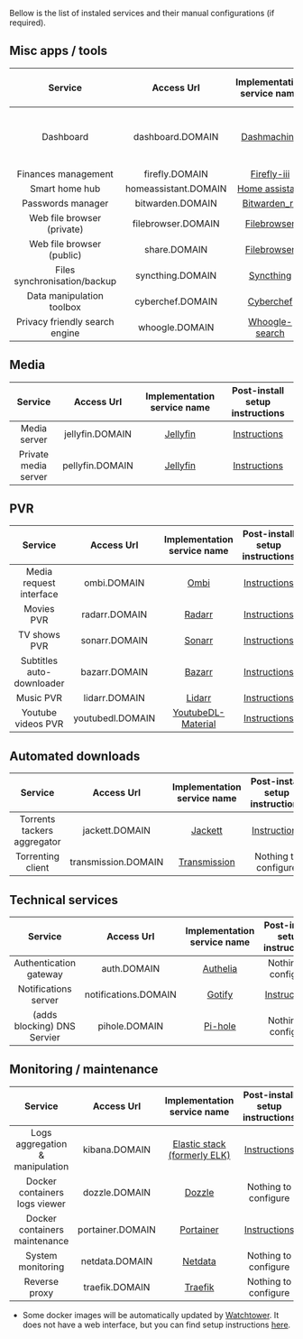 Bellow is the list of instaled services and their manual configurations (if required).


## Misc apps / tools
|             Service             |      Access Url      |                       Implementation service name                      |                        Post-install setup instructions                       |
|:-------------------------------:|:--------------------:|:----------------------------------------------------------------------:|:----------------------------------------------------------------------------:|
|            Dashboard            |   dashboard.DOMAIN   |        [Dashmachine](https://github.com/rmountjoy92/DashMachine)       |         Nothing to configure (embeded credentials are "admin/admin")         |
|       Finances management       |    firefly.DOMAIN    |        [Firefly-iii](https://github.com/firefly-iii/firefly-iii)       |    [Instructions](../components/finances-management/setup-instructions.md)   |
|          Smart home hub         | homeassistant.DOMAIN |        [Home assistant](https://github.com/home-assistant/core)        |        [Instructions](../components/smart-home/setup-instructions.md)        |
|        Passwords manager        |   bitwarden.DOMAIN   |       [Bitwarden_rs](https://github.com/dani-garcia/bitwarden_rs)      |     [Instructions](../components/password-manager/setup-instructions.md)     |
|    Web file browser (private)   |  filebrowser.DOMAIN  |        [Filebrowser](https://github.com/filebrowser/filebrowser)       | [Instructions](../components/file-browser-web/setup-instructions/private.md) |
|    Web file browser (public)    |     share.DOMAIN     |        [Filebrowser](https://github.com/filebrowser/filebrowser)       |  [Instructions](../components/file-browser-web/setup-instructions/public.md) |
|   Files synchronisation/backup  |   syncthing.DOMAIN   |           [Syncthing](https://github.com/syncthing/syncthing)          |                             Nothing to configure                             |
|    Data manipulation toolbox    |   cyberchef.DOMAIN   |             [Cyberchef](https://github.com/gchq/CyberChef)             |                             Nothing to configure                             |
|  Privacy friendly search engine |   whoogle.DOMAIN     |      [Whoogle-search](https://github.com/benbusby/whoogle-search)      |                             Nothing to configure                             |


## Media
|             Service             |      Access Url      |                       Implementation service name                      |                        Post-install setup instructions                       |
|:-------------------------------:|:--------------------:|:----------------------------------------------------------------------:|:----------------------------------------------------------------------------:|
|           Media server          |    jellyfin.DOMAIN   |            [Jellyfin](https://github.com/jellyfin/jellyfin)            |    [Instructions](../components/media-server/setup-instructions/public.md)   |
|       Private media server      |    pellyfin.DOMAIN   |            [Jellyfin](https://github.com/jellyfin/jellyfin)            |   [Instructions](../components/media-server/setup-instructions/private.md)   |

## PVR
|             Service             |      Access Url      |                       Implementation service name                      |                        Post-install setup instructions                       |
|:-------------------------------:|:--------------------:|:----------------------------------------------------------------------:|:----------------------------------------------------------------------------:|
|     Media request interface     |      ombi.DOMAIN     |                [Ombi](https://github.com/tidusjar/Ombi)                |         [Instructions](../components/pvr/setup-instructions/ombi.md)         |
|            Movies PVR           |     radarr.DOMAIN    |               [Radarr](https://github.com/Radarr/Radarr)               |        [Instructions](../components/pvr/setup-instructions/radarr.md)        |
|           TV shows PVR          |     sonarr.DOMAIN    |               [Sonarr](https://github.com/Sonarr/Sonarr)               |        [Instructions](../components/pvr/setup-instructions/sonarr.md)        |
|    Subtitles auto-downloader    |     bazarr.DOMAIN    |            [Bazarr](https://github.com/morpheus65535/bazarr)           |        [Instructions](../components/pvr/setup-instructions/bazarr.md)        |
|            Music PVR            |     lidarr.DOMAIN    |               [Lidarr](https://github.com/lidarr/Lidarr)               |        [Instructions](../components/pvr/setup-instructions/lidarr.md)        |
|        Youtube videos PVR       |   youtubedl.DOMAIN   | [YoutubeDL-Material](https://github.com/Tzahi12345/YoutubeDL-Material) |       [Instructions](../components/pvr/setup-instructions/youtubedl.md)      |

## Automated downloads
|             Service             |      Access Url      |                       Implementation service name                      |                        Post-install setup instructions                       |
|:-------------------------------:|:--------------------:|:----------------------------------------------------------------------:|:----------------------------------------------------------------------------:|
|   Torrents tackers aggregator   |    jackett.DOMAIN    |              [Jackett](https://github.com/Jackett/Jackett)             |    [Instructions](../components/torrenting/setup-instructions/jackett.md)    |
|        Torrenting client        |  transmission.DOMAIN |      [Transmission](https://github.com/transmission/transmission)      |                             Nothing to configure                             |


## Technical services
|             Service             |      Access Url      |                       Implementation service name                      |                        Post-install setup instructions                       |
|:-------------------------------:|:--------------------:|:----------------------------------------------------------------------:|:----------------------------------------------------------------------------:|
|      Authentication gateway     |      auth.DOMAIN     |            [Authelia](https://github.com/authelia/authelia)            |                             Nothing to configure                             |
|       Notifications server      | notifications.DOMAIN |               [Gotify](https://github.com/gotify/server)               |       [Instructions](../components/notifications/setup-instructions.md)      |
|   (adds blocking) DNS Servier   |     pihole.DOMAIN    |              [Pi-hole](https://github.com/pi-hole/pi-hole)             |                             Nothing to configure                             |


## Monitoring / maintenance
|             Service             |      Access Url      |                       Implementation service name                      |                        Post-install setup instructions                       |
|:-------------------------------:|:--------------------:|:----------------------------------------------------------------------:|:----------------------------------------------------------------------------:|
| Logs aggregation & manipulation |     kibana.DOMAIN    |       [Elastic stack (formerly ELK)](https://github.com/elastic)       |  [Instructions](../components/logging/elastic-stack/setup-instructions.md)   |
|  Docker containers logs viewer  |     dozzle.DOMAIN    |               [Dozzle](https://github.com/amir20/dozzle)               |                             Nothing to configure                             |
|  Docker containers maintenance  |   portainer.DOMAIN   |           [Portainer](https://github.com/portainer/portainer)          |     [Instructions](../components/docker/setup-instructions/portainer.md)     |
|        System monitoring        |    netdata.DOMAIN    |              [Netdata](https://github.com/netdata/netdata)             |                             Nothing to configure                             |
|          Reverse proxy          |    traefik.DOMAIN    |            [Traefik](https://github.com/containous/traefik)            |                             Nothing to configure                             |

- Some docker images will be automatically updated by [Watchtower](https://github.com/containrrr/watchtower). It does not have a web interface, but you can find setup instructions [here](../components/docker/setup-instructions/watchtower.md).
